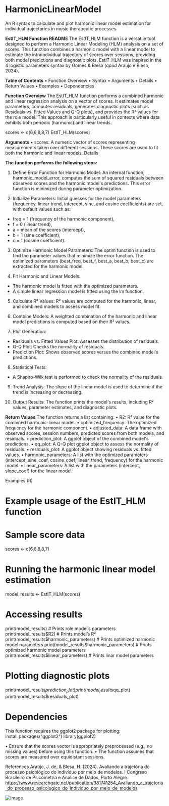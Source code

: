 # HarmonicLinearModel
An R syntax to calculate and plot harmonic linear model estimation for individual trajectories in music therapeutic processes

**EstIT_HLM Function README**
The EstIT_HLM function is a versatile tool designed to perform a Harmonic Linear Modeling (HLM) analysis on a set of scores. This function combines a harmonic model with a linear model to estimate the intraindividual trajectory of scores over sessions, providing both model predictions and diagnostic plots. EstIT_HLM was inspired in the 4 logistic parameters syntax by Gomes & Blesa (_apud_ Araújo e Blesa, 2024).

**Table of Contents**
•	Function Overview
•	Syntax
•	Arguments
•	Details
•	Return Values
•	Examples
•	Dependencies
 
**Function Overview**
The EstIT_HLM function performs a combined harmonic and linear regression analysis on a vector of scores. It estimates model parameters, computes residuals, generates diagnostic plots (such as Residuals vs. Fitted Values and Q-Q plots), and provides the R² values for the role model. This approach is particularly useful in contexts where data exhibits both periodic (harmonic) and linear trends. 

scores <- c(6,6,8,8,7) 
EstIT_HLM(scores)

**Arguments**
•	scores: A numeric vector of scores representing measurements taken over different sessions. These scores are used to fit both the harmonic and linear models.
Details

**The function performs the following steps:**

1.	Define Error Function for Harmonic Model: An internal function, harmonic_model_error, computes the sum of squared residuals between observed scores and the harmonic model's predictions. This error function is minimized during parameter optimization.

2.	Initialize Parameters: Initial guesses for the model parameters (frequency, linear trend, intercept, sine, and cosine coefficients) are set, with default values such as:
*	freq = 1 (frequency of the harmonic component),
*	f = 0 (linear trend),
*	a = mean of the scores (intercept),
*	b = 1 (sine coefficient),
*	c = 1 (cosine coefficient).

3.	Optimize Harmonic Model Parameters: The optim function is used to find the parameter values that minimize the error function. The optimized parameters (best_freq, best_f, best_a, best_b, best_c) are extracted for the harmonic model.

4.	Fit Harmonic and Linear Models:
*	The harmonic model is fitted with the optimized parameters.
*	A simple linear regression model is fitted using the lm function.

5.	Calculate R² Values: R² values are computed for the harmonic, linear, and combined models to assess model fit.

6.	Combine Models: A weighted combination of the harmonic and linear model predictions is computed based on their R² values.

7.	Plot Generation:
*	Residuals vs. Fitted Values Plot: Assesses the distribution of residuals.
*	Q-Q Plot: Checks the normality of residuals.
*	Prediction Plot: Shows observed scores versus the combined model's predictions.

8.	Statistical Tests:
*	A Shapiro-Wilk test is performed to check the normality of the residuals.

9.	Trend Analysis: The slope of the linear model is used to determine if the trend is increasing or decreasing.

10.	Output Results: The function prints the model's results, including R² values, parameter estimates, and diagnostic plots.

**Return Values**
The function returns a list containing:
•	R2: R² value for the combined harmonic-linear model.
•	optimized_frequency: The optimized frequency for the harmonic component.
•	adjusted_data: A data frame with observed scores, session numbers, predicted scores from both models, and residuals.
•	prediction_plot: A ggplot object of the combined model's predictions.
•	qq_plot: A Q-Q plot ggplot object to assess the normality of residuals.
•	residuals_plot: A ggplot object showing residuals vs. fitted values.
•	harmonic_parameters: A list with the optimized parameters (intercept, sine_coef, cosine_coef, linear_trend, frequency) for the harmonic model.
•	linear_parameters: A list with the parameters (intercept, slope_coef) for the linear model.

Examples (R)

# Example usage of the EstIT_HLM function

# Sample score data
scores <- c(6,6,8,8,7)

# Running the harmonic linear model estimation
model_results <- EstIT_HLM(scores)

# Accessing results
print(model_results)  # Prints role model’s parameters   
print(model_results$R2)  # Prints model’s  R² 
print(model_results$harmonic_parameters)  # Prints optimized harmonic model parameters
print(model_results$harmonic_parameters)  # Prints optimized harmonic model parameters
print(model_results$linear_parameters) # Prints linar model parameters


# Plotting diagnostic plots
print(model_results$prediction_plot)
print(model_results$qq_plot)
print(model_results$residuals_plot)

# Dependencies
This function requires the ggplot2 package for plotting:
install.packages("ggplot2")
library(ggplot2)

•	Ensure that the scores vector is appropriately preprocessed (e.g., no missing values) before using this function.
•	The function assumes that scores are measured over equidistant sessions.

References
Araújo, J. de, & Blesa, H. (2024). Avaliando a trajetória do processo psicológico do indivíduo por meio de modelos. I Congrsso Brasileiro de Psicometria e Análise de Dados, Porto Alegre. https://www.researchgate.net/publication/381741254_Avaliando_a_trajetoria_do_processo_psicologico_do_individuo_por_meio_de_modelos 


![image](https://github.com/user-attachments/assets/debfceb7-2e8c-4367-baa0-8783ab54f0e6)

